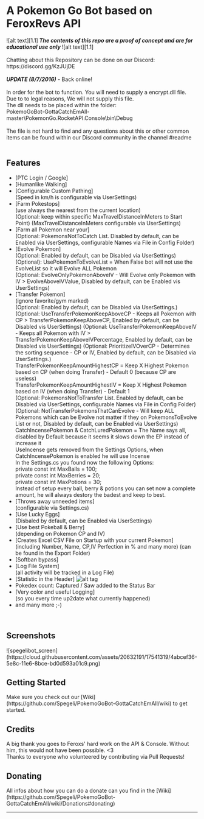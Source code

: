 <!-- define warning icon -->
[1.1]: http://i.imgur.com/M4fJ65n.png (ATTENTION)
[1.2]: http://i.imgur.com/NNcGs1n.png (BTC)
[1.3]: http://i.epvpimg.com/ZTsdb.png (SCREENSHOT)
<!-- title -->
<h1>A Pokemon Go Bot based on FeroxRevs API</h1>
<!-- disclaimer -->
![alt text][1.1]<strong><em> The contents of this repo are a proof of concept and are for educational use only </em></strong>![alt text][1.1]<br />
<br />
Chatting about this Repository can be done on our Discord: https://discord.gg/KzJUjDE <br/>
<br/>
<strong><em>UPDATE (8/7/2016)</em></strong> - Back online!<br />
<br />
In order for the bot to function. You will need to supply a encrypt.dll file. Due to to legal reasons, We will not supply this file. <br/>
The dll needs to be placed within the folder:<br/>
PokemoGoBot-GottaCatchEmAll-master\PokemonGo.RocketAPI.Console\bin\Debug<br/>
<br/>
The file is not hard to find and any questions about this or other common items can be found within our Discord community in the channel #readme<br/>
<br />

<h2><a name="features">Features</a></h2>
 
 - [PTC Login / Google]
 - [Humanlike Walking]<br />
 - [Configurable Custom Pathing]<br />
   (Speed in km/h is configurable via UserSettings)
 - [Farm Pokestops]<br />
   (use always the nearest from the current location)<br />
   (Optional: keep within specific MaxTravelDistanceInMeters to Start Point) (MaxTravelDistanceInMeters configurable via UserSettings)
 - [Farm all Pokemon near your]<br />
   (Optional: PokemonsNotToCatch List. Disabled by default, can be Enabled via UserSettings, configurable Names via File in Config Folder)
 - [Evolve Pokemon]<br />
   (Optional: Enabled by default, can be Disabled via UserSettings)<br />
   (Optional): UsePokemonToEvolveList = When False bot will not use the EvolveList so it will Evolve ALL Pokemon<br />
   (Optional: EvolveOnlyPokemonAboveIV - Will Evolve only Pokemon with IV > EvolveAboveIVValue, Disabled by default, can be Enabled vis UserSettings)
 - [Transfer Pokemon]<br />
   (ignore favorite/gym marked)<br />
   (Optional: Enabled by default, can be Disabled via UserSettings.)<br />
   (Optional: UseTransferPokemonKeepAboveCP - Keeps all Pokemon with CP > TransferPokemonKeepAboveCP, Enabled by default, can be Disabled vis UserSettings)
   (Optional: UseTransferPokemonKeepAboveIV - Keeps all Pokemon with IV > TransferPokemonKeepAboveIVPercentage, Enabled by default, can be Disabled vis UserSettings)
   (Optional: PrioritizeIVOverCP - Determines the sorting sequence - CP or IV, Enabled by default, can be Disabled via UserSettings.)<br />
   TransferPokemonKeepAmountHighestCP = Keep X Highest Pokemon based on CP (when doing Transfer) - Default 0 (because CP are useless)<br />
   TransferPokemonKeepAmountHighestIV = Keep X Highest Pokemon based on IV (when doing Transfer) - Default 1<br />
   (Optional: PokemonsNotToTransfer List. Enabled by default, can be Disabled via UserSettings, configurable Names via File in Config Folder)
   (Optional: NotTransferPokemonsThatCanEvolve - Will keep ALL Pokemons which can be Evolve not matter if they on PokemonsToEvolve List or not, Disabled by default, can be Enabled via UserSettings)
   CatchIncensePokemon & CatchLuredPokemon = The Name says all, disabled by Default because it seems it slows down the EP instead of increase it<br />
   UseIncense gets removed from the Settings Options, when CatchIncensePokemon is enabled he will use Incense<br />
   In the Settings.cs you found now the following Options:<br />
    private const int MaxBalls = 100;<br />
    private const int MaxBerries = 20;<br />
    private const int MaxPotions = 30;<br />
   Instead of setup every ball, berry & potions you can set now a complete amount, he will always destory the badest and keep to best.<br />
 - [Throws away unneeded items]<br />
   (configurable via Settings.cs)
 - [Use Lucky Eggs]<br />
   (Disbaled by default, can be Enabled via UserSettings)
 - [Use best Pokeball & Berry]<br />
   (depending on Pokemon CP and IV)
 - [Creates Excel CSV File on Startup with your current Pokemon]<br />
   (including Number, Name, CP,IV Perfection in % and many more) (can be found in the Export Folder)
 - [Softban bypass]
 - [Log File System]<br />
   (all activity will be tracked in a Log File)
 - [Statistic in the Header] ![alt tag](https://github.com/Spegeli/Pokemon-Go-Rocket-API/blob/master/StatisticScreenshot.png)
 - Pokedex count: Captured / Saw added to the Status Bar
 - [Very color and useful Logging]<br />
   (so you every time up2date what currently happened)
 - and many more ;-)
<br/>

<h2><a name="screenshots">Screenshots</a></h2>
![spegelibot_screen](https://cloud.githubusercontent.com/assets/20632191/17541319/4abcef36-5e8c-11e6-8bce-bd0d593a01c9.png)
<br/>

<h2><a name="getting-started">Getting Started</a></h2>
Make sure you check out our [Wiki](https://github.com/Spegeli/PokemoGoBot-GottaCatchEmAll/wiki) to get started.
<br/>

<h2><a name="credits">Credits</a></h2>
A big thank you goes to Feroxs' hard work on the API & Console. Without him, this would not have been possible. <3
<br/>
Thanks to everyone who volunteered by contributing via Pull Requests!

<h2><a name="donating">Donating</a></h2>
<a name="Donating">All infos about how you can do a donate can you find in the [Wiki](https://github.com/Spegeli/PokemoGoBot-GottaCatchEmAll/wiki/Donations#donating)</a><br/>
<hr/>
